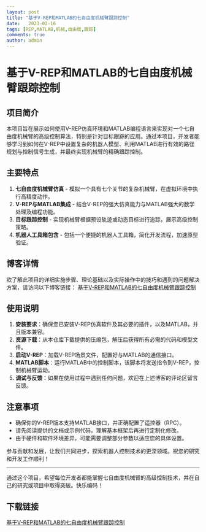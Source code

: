 ```yaml
---
layout: post
title: "基于V-REP和MATLAB的七自由度机械臂跟踪控制"
date:   2023-02-16
tags: [REP,MATLAB,机械,自由度,跟踪]
comments: true
author: admin
---
```

# 基于V-REP和MATLAB的七自由度机械臂跟踪控制

## 项目简介

本项目旨在展示如何使用V-REP仿真环境和MATLAB编程语言来实现对一个七自由度机械臂的高级控制算法，特别是针对目标跟踪的应用。通过本项目，开发者能够学习到如何在V-REP中设置复杂的机器人模型、利用MATLAB进行有效的路径规划与控制信号生成，并最终实现机械臂的精确跟踪控制。

## 主要特点

1. **七自由度机械臂仿真** - 模拟一个具有七个关节的复杂机械臂，在虚拟环境中执行高精度动作。
2. **V-REP与MATLAB集成** - 结合V-REP的强大仿真能力与MATLAB强大的数学处理及编程功能。
3. **目标跟踪控制** - 实现机械臂根据预设轨迹或动态目标进行追踪，展示高级控制策略。
4. **机器人工具箱包含** - 包括一个便捷的机器人工具箱，简化开发流程，加速原型验证。

## 博客详情

欲了解此项目的详细实施步骤、理论基础以及实际操作中的技巧和遇到的问题解决方案，请访问以下博客链接：
[基于V-REP和MATLAB的七自由度机械臂跟踪控制](https://blog.csdn.net/qq_33243369/article/details/92422980)

## 使用说明

1. **安装要求**：确保您已安装V-REP仿真软件及其必要的插件，以及MATLAB，并且版本兼容。
2. **资源下载**：从本仓库下载提供的压缩包，解压后获得所有必需的代码和模型文件。
3. **启动V-REP**：加载V-REP场景文件，配置好与MATLAB的通信接口。
4. **MATLAB脚本**：运行MATLAB中的控制脚本，该脚本将发送指令到V-REP，控制机械臂运动。
5. **调试与反馈**：如果在使用过程中遇到任何问题，欢迎在上述博客的评论区留言反馈。

## 注意事项

- 确保你的V-REP版本支持MATLAB接口，并正确配置了遥控器（RPC）。
- 请先阅读提供的文档或示例代码，理解基本框架后再进行定制化修改。
- 由于硬件和软件环境差异，可能需要调整部分参数以适应您的具体设置。

参与贡献和发展，让我们共同进步，探索机器人控制技术的更深领域。祝您的研究和开发工作顺利！

---

通过这个项目，希望每位开发者都能掌握七自由度机械臂的高级控制技术，并在自己的研究或项目中取得突破。快乐编码！

## 下载链接

[基于V-REP和MATLAB的七自由度机械臂跟踪控制](https://pan.quark.cn/s/ab613aa529a4)